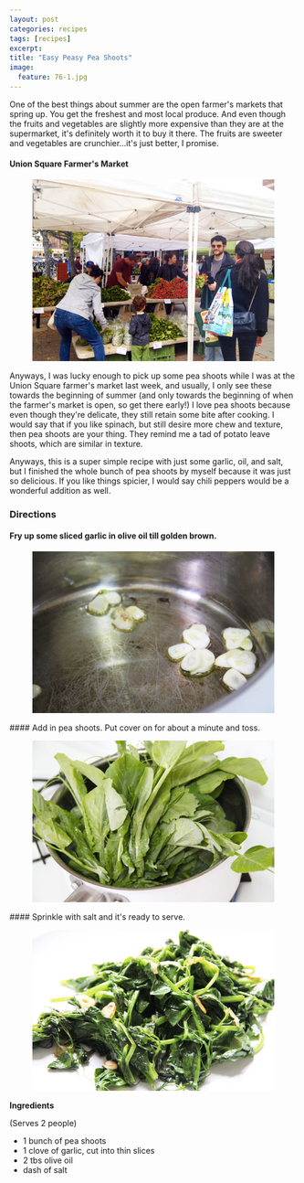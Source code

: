 ```yaml
---
layout: post
categories: recipes
tags: [recipes]
excerpt: 
title: "Easy Peasy Pea Shoots"
image:
  feature: 76-1.jpg
---
```


One of the best things about summer are the open farmer's markets that spring up.  You get the freshest and most local produce.  And even though the fruits and vegetables are slightly more expensive than they are at the supermarket, it's definitely worth it to buy it there.  The fruits are sweeter and vegetables are crunchier...it's just better, I promise.

#### Union Square Farmer's Market
<figure> <img src='/images/76-5.jpg'> </figure>

Anyways, I was lucky enough to pick up some pea shoots while I was at the Union Square farmer's market last week, and usually, I only see these towards the beginning of summer (and only towards the beginning of when the farmer's market is open, so get there early!)  I love pea shoots because even though they're delicate, they still retain some bite after cooking.  I would say that if you like spinach, but still desire more chew and texture, then pea shoots are your thing.  They remind me a tad of potato leave shoots, which are similar in texture. 

Anyways, this is a super simple recipe with just some garlic, oil, and salt, but I finished the whole bunch of pea shoots by myself because it was just so delicious.  If you like things spicier, I would say chili peppers would be a wonderful addition as well.

### Directions

#### Fry up some sliced garlic in olive oil till golden brown.
<figure> <img src='/images/76-2.jpg'> </figure>
#### Add in pea shoots.  Put cover on for about a minute and toss.
<figure> <img src='/images/76-3.jpg'> </figure>
#### Sprinkle with salt and it's ready to serve.
<figure> <img src='/images/76-4.jpg'> </figure>




<section class='recipe'>
<p><strong>Ingredients</strong></p>

<p>(Serves 2 people)</p>

<ul><li>1 bunch of pea shoots</li><li>1 clove of garlic, cut into thin slices</li><li>2 tbs olive oil</li><li>dash of salt</li></ul></section>